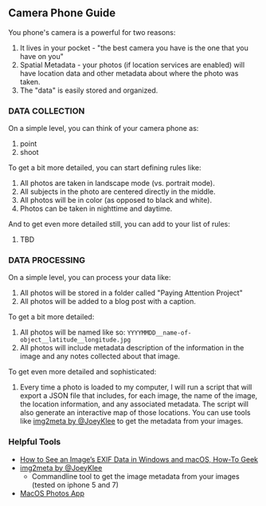 ## Camera Phone Guide

You phone's camera is a powerful for two reasons:
1. It lives in your pocket - "the best camera you have is the one that you have on you"
2. Spatial Metadata - your photos (if location services are enabled) will have location data and other metadata about where the photo was taken.
3. The "data" is easily stored and organized. 


### DATA COLLECTION

On a simple level, you can think of your camera phone as:
1. point
2. shoot

To get a bit more detailed, you can start defining rules like:
1. All photos are taken in landscape mode (vs. portrait mode).
2. All subjects in the photo are centered directly in the middle.
3. All photos will be in color (as opposed to black and white).
4. Photos can be taken in nighttime and daytime.

   
And to get even more detailed still, you can add to your list of rules:
1. TBD

### DATA PROCESSING

On a simple level, you can process your data like:
1. All photos will be stored in a folder called "Paying Attention Project"
2. All photos will be added to a blog post with a caption.

To get a bit more detailed:
1. All photos will be named like so: `YYYYMMDD__name-of-object__latitude__longitude.jpg`
2. All photos will include metadata description of the information in the image and any notes collected about that image.

To get even more detailed and sophisticated:
1. Every time a photo is loaded to my computer, I will run a script that will export a JSON file that includes, for each image, the name of the image, the location information, and any associated metadata. The script will also generate an interactive map of those locations. You can use tools like [img2meta by @JoeyKlee](https://github.com/joeyklee/img2meta) to get the metadata from your images.

### Helpful Tools

* [How to See an Image’s EXIF Data in Windows and macOS, How-To Geek](https://www.howtogeek.com/289712/how-to-see-an-images-exif-data-in-windows-and-macos/)
* [img2meta by @JoeyKlee](https://github.com/joeyklee/img2meta)
  * Commandline tool to get the image metadata from your images (tested on iphone 5 and 7)
* [MacOS Photos App](https://www.apple.com/macos/photos/)